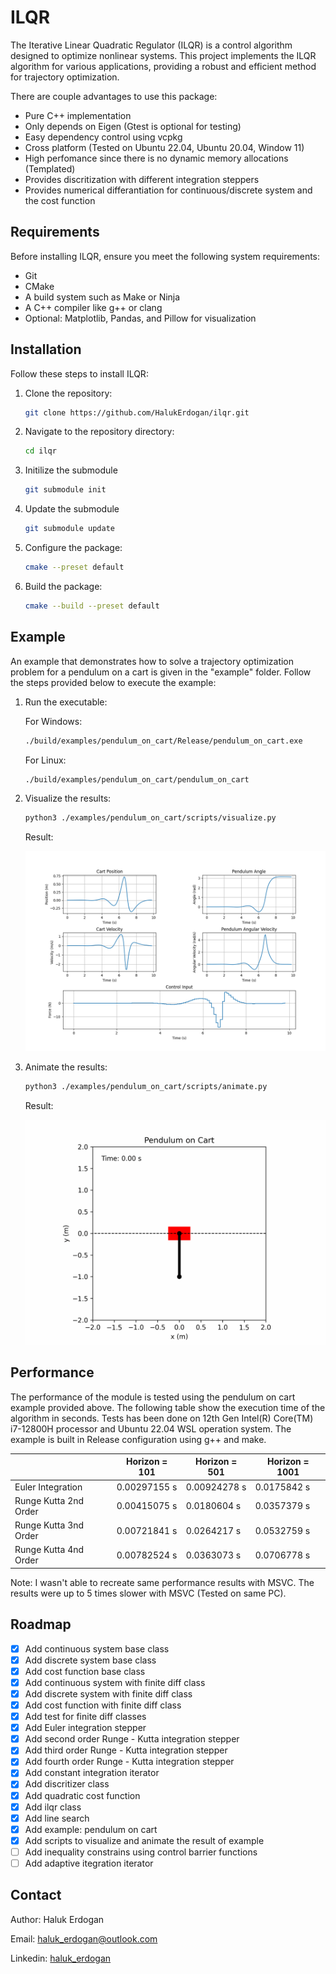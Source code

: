 # ILQR

The Iterative Linear Quadratic Regulator (ILQR) is a control algorithm designed to optimize nonlinear systems. This project implements the ILQR algorithm for various applications, providing a robust and efficient method for trajectory optimization. 

There are couple advantages to use this package:
- Pure C++ implementation
- Only depends on Eigen (Gtest is optional for testing)
- Easy dependency control using vcpkg
- Cross platform (Tested on Ubuntu 22.04, Ubuntu 20.04, Window 11)
- High perfomance since there is no dynamic memory allocations (Templated)
- Provides discritization with different integration steppers
- Provides numerical differantiation for continuous/discrete system and the cost function

## Requirements

Before installing ILQR, ensure you meet the following system requirements:

- Git
- CMake
- A build system such as Make or Ninja
- A C++ compiler like g++ or clang
- Optional: Matplotlib, Pandas, and Pillow for visualization

## Installation

Follow these steps to install ILQR:

1. Clone the repository:
    ```bash
    git clone https://github.com/HalukErdogan/ilqr.git
    ```

2. Navigate to the repository directory:
    ```bash
    cd ilqr
    ```

3. Initilize the submodule
    ```bash
    git submodule init
    ```
4. Update the submodule
    ```bash
    git submodule update
    ```

5. Configure the package:
    ```bash
    cmake --preset default
    ```

6. Build the package:
 
    ```bash
   cmake --build --preset default
    ```

## Example

An example that demonstrates how to solve a trajectory optimization problem for a pendulum on a cart is given in the "example" folder. Follow the steps provided below to execute the example:

1. Run the executable:

    For Windows:
    ```bash
    ./build/examples/pendulum_on_cart/Release/pendulum_on_cart.exe
    ```
    For Linux:
    ```bash
    ./build/examples/pendulum_on_cart/pendulum_on_cart
    ```
2. Visualize the results:
    ```bash
    python3 ./examples/pendulum_on_cart/scripts/visualize.py
    ```
   Result:

   ![](examples/pendulum_on_cart/plot/pendulum_on_cart.png)

3. Animate the results:
    ```bash
    python3 ./examples/pendulum_on_cart/scripts/animate.py
    ```
   
   Result:

   ![](examples/pendulum_on_cart/gif/pendulum_on_cart.gif)

## Performance

The performance of the module is tested using the pendulum on cart example provided above. The following table show the execution time of the algorithm in seconds. Tests has been done on 12th Gen Intel(R) Core(TM) i7-12800H processor and Ubuntu 22.04 WSL operation system. The example is built in Release configuration using g++ and make.


|                          | Horizon = 101 | Horizon = 501 | Horizon = 1001|
|--------------------------|---------------|---------------|---------------|
| Euler Integration        | 0.00297155 s  | 0.00924278 s  | 0.0175842 s   |
| Runge Kutta 2nd Order    | 0.00415075 s  | 0.0180604 s   | 0.0357379 s   |
| Runge Kutta 3nd Order    | 0.00721841 s  | 0.0264217 s   | 0.0532759 s   |
| Runge Kutta 4nd Order    | 0.00782524 s  | 0.0363073 s   | 0.0706778 s   |

Note: I wasn't able to recreate same performance results with MSVC. The results were up to 5 times slower with MSVC (Tested on same PC).

## Roadmap

- [x] Add continuous system base class
- [x] Add discrete system base class
- [x] Add cost function base class
- [x] Add continuous system with finite diff class
- [x] Add discrete system with finite diff class
- [x] Add cost function with finite diff class
- [x] Add test for finite diff classes
- [x] Add Euler integration stepper
- [x] Add second order Runge - Kutta integration stepper
- [x] Add third order Runge - Kutta integration stepper
- [x] Add fourth order Runge - Kutta integration stepper
- [x] Add constant integration iterator
- [x] Add discritizer class
- [x] Add quadratic cost function
- [x] Add ilqr class
- [x] Add line search
- [x] Add example: pendulum on cart
- [x] Add scripts to visualize and animate the result of example
- [ ] Add inequality constrains using control barrier functions
- [ ] Add adaptive itegration iterator

## Contact

Author: Haluk Erdogan

Email: haluk_erdogan@outlook.com

Linkedin: [haluk_erdogan](https://www.linkedin.com/in/halukerdogan/)
